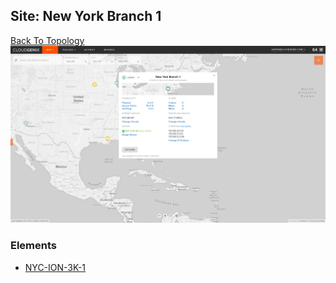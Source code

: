 ## Site: New York Branch 1
[Back To Topology](../README.md)
<img alt="Site Card" src="site-info.png" width="1110">

### Elements
<ul>
<li>
<A href="NYC-ION-3K-1/README.md">NYC-ION-3K-1</A>
</li>
</ul>
